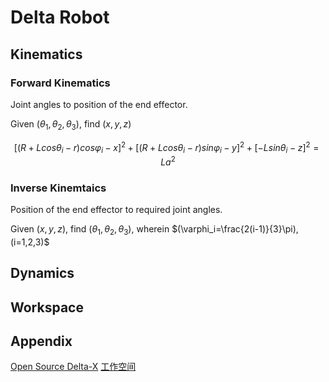 # Delta Robot


## Kinematics


### Forward Kinematics

Joint angles to position of the end effector.

Given $(\theta_1, \theta_2, \theta_3)$, find $(x, y, z)$

$$
[(R+Lcos\theta_i-r)cos\varphi_i-x]^2 + [(R+Lcos\theta_i-r)sin\varphi_i-y]^2 + [-Lsin\theta_i-z]^2 = La^2
$$


### Inverse Kinemtaics

Position of the end effector to required joint angles.

Given $(x, y, z)$, find $(\theta_1, \theta_2, \theta_3)$, wherein $(\varphi_i=\frac{2(i-1)}{3}\pi), (i=1,2,3)$



## Dynamics


## Workspace


## Appendix
[Open Source Delta-X](https://www.deltaxrobot.com/)
[工作空间](https://www.bilibili.com/video/BV1uY4y167Fv/?spm_id_from=333.788&vd_source=6164de2a185f949293fb3064a50fdb40)
